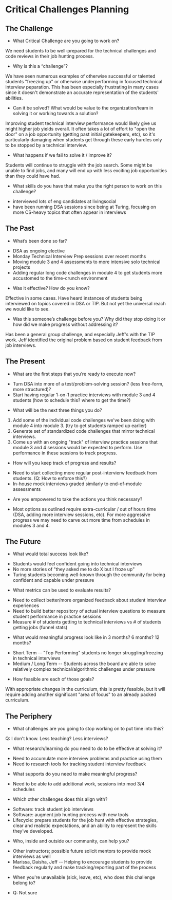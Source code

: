 # Critical Challenges Planning

## The Challenge

* What Critical Challenge are you going to work on?

We need students to be well-prepared for the technical challenges and code reviews in their job hunting process.

* Why is this a “challenge”?

We have seen numerous examples of otherwise successful or talented
students "freezing up" or otherwise underperforming in focused technical
interview peparation. This has been especially frustrating in many cases since it
doesn't demonstrate an accurate representation of the students'
abilities.

* Can it be solved? What would be value to the organization/team in solving it or working towards a solution?

Improving student technical interview performance would likely give us
might higher job yields overall. It often takes a lot of effort to "open
the door" on a job opportunity (getting past initial gatekeepers, etc),
so it's particularly damaging when students get through these early
hurdles only to be stopped by a technical interview.

* What happens if we fail to solve it / improve it?

Students will continue to struggle with the job search. Some might be
unable to find jobs, and many will end up with less exciting job
opportunities than they could have had.

* What skills do you have that make you the right person to work on this challenge?

- interviewed lots of eng candidates at livingsocial
- have been running DSA sessions since being at Turing, focusing on
  more CS-heavy topics that often appear in interviews

## The Past

* What’s been done so far?

- DSA as ongoing elective
- Monday Technical Interview Prep sessions over recent months
- Moving module 3 and 4 assessments to more intensive solo technical
  projects
- Adding regular long code challenges in module 4 to get students more
  accustomed to the time-crunch environment

* Was it effective? How do you know?

Effective in some cases. Have heard instances of students
being interviewed on topics covered in DSA or TIP. But not yet the
universal reach we would like to see.

* Was this someone’s challenge before you? Why did they stop doing it or how did we make progress without addressing it?

Has been a general group challenge, and especially Jeff's with the TIP
work. Jeff identified the original problem based on student feedback
from job interviews.

## The Present

* What are the first steps that you’re ready to execute now?

- Turn DSA into more of a test/problem-solving session? (less free-form,
  more structured)?
- Start having regular 1-on-1 practice interviews with module 3 and 4
  students (how to schedule this? where to get the time?)

* What will be the next three things you do?

1. Add some of the individual code challenges we've been doing
   with module 4 into module 3. (try to get students ramped up earlier)
2. Generate set of standardized code challenges that mirror technical
   interviews.
3. Come up with an ongoing "track" of interview practice sessions that
   module 3 and 4 sessions would be expected to perform. Use performance
   in these sessions to track progress.

* How will you keep track of progress and results?

- Need to start collecting more regular post-intervierw feedback from students. (Q: How to enforce this?)
- In-house mock interviews graded similarly to end-of-module assessments

* Are you empowered to take the actions you think necessary?

- Most options as outlined require extra-curricular / out of hours time
  (DSA, adding more interview sessions, etc). For more aggressive
  progress we may need to carve out more time from schedules in modules
  3 and 4.

## The Future

* What would total success look like?

- Students would feel confident going into technical interviews
- No more stories of "they asked me to do X but I froze up"
- Turing students becoming well-known through the community for being
  confident and capable under pressure

* What metrics can be used to evaluate results?

- Need to collect better/more organized feedback about student interview
  experiences
- Need to build better repository of actual interview questions to measure
  student performance in practice sessions
- Measure # of students getting to technical interviews vs # of students
  getting jobs (funnel stats)

* What would meaningful progress look like in 3 months? 6 months? 12 months?

- Short Term -- "Top Performing" students no longer struggling/freezing in
  technical interviews
- Medium / Long Term -- Students across the board are able to solve
  relatively complex technical/algorithmic challenges under pressure

* How feasible are each of those goals?

With appropriate changes in the curriculum, this is pretty feasible, but
it will require adding another significant "area of focus" to an already
packed curriculum.

## The Periphery

* What challenges are you going to stop working on to put time into this?

Q: I don't know. Less teaching? Less interviews?

* What research/learning do you need to do to be effective at solving it?

- Need to accumulate more interview problems and practice using them
- Need to research tools for tracking student interview feedback

* What supports do you need to make meaningful progress?

- Need to be able to add additional work, sessions into mod 3/4
  schedules

* Which other challenges does this align with?

- Software: track student job interviews
- Software: augment job hunting process with new tools
- Lifecycle:  prepare students for the job hunt with effective strategies, clear and realistic expectations, and an ability to represent the skills they’ve developed.

* Who, inside and outside our community, can help you?

- Other instructors; possible future solicit mentors to provide mock
  interviews as well
- Marissa, Daisha, Jeff -- Helping to encourage students to provide
  feedback regularly and make tracking/reporting part of the process

* When you're unavailable (sick, leave, etc), who does this challenge belong to?

- Q: Not sure
